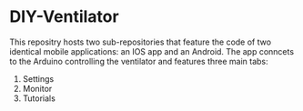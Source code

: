 # DIY-Ventilator
This repositry hosts two sub-repositories that feature the code of two identical mobile applications: an IOS app and an Android.
The app conncets to the Arduino controlling the ventilator and features three main tabs:
1. Settings
2. Monitor
3. Tutorials